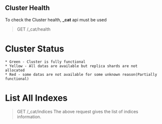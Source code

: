 ## Cluster Health

To check the Cluster health, **_cat** api must be used 

> GET /_cat/health

# Cluster Status 
    * Green - Cluster is fully functional
    * Yellow - All datas are available but replica shards are not allocated
    * Red - some datas are not available for some unknown reason(Partially functional)

# List All Indexes

> GET /_cat/indices
 The above request gives the list of indices information.